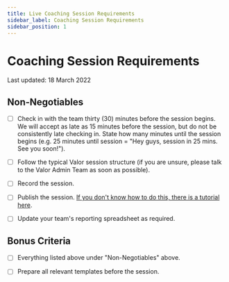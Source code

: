 ```yaml
---
title: Live Coaching Session Requirements
sidebar_label: Coaching Session Requirements
sidebar_position: 1
---
```


# Coaching Session Requirements

Last updated: 18 March 2022

## Non-Negotiables

- [ ] Check in with the team thirty (30) minutes before the session begins. We will accept as late as 15 minutes before the session, but do not be consistently late checking in. State how many minutes until the session begins (e.g. 25 minutes until session = "Hey guys, session in 25 mins. See you soon!").

- [ ] Follow the typical Valor session structure (if you are unsure, please talk to the Valor Admin Team as soon as possible).

- [ ] Record the session.

- [ ] Publish the session. [If you don't know how to do this, there is a tutorial here](./publishing-recorded-sessions.md).

- [ ] Update your team's reporting spreadsheet as required.

## Bonus Criteria

- [ ] Everything listed above under "Non-Negotiables" above.

- [ ] Prepare all relevant templates before the session.

